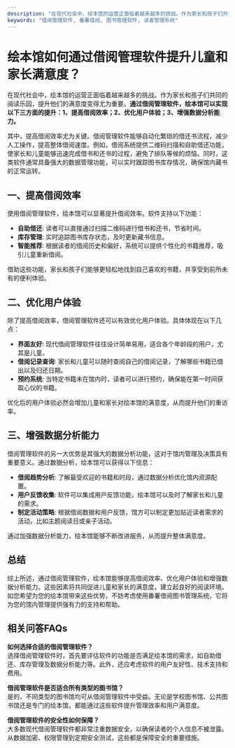 ```yaml
---
description: "在现代社会中，绘本馆的运营正面临着越来越多的挑战。作为家长和孩子们共同的阅读乐园，提升他们的满意度变得尤为重要。**通过借阅管理软件，绘本馆可以实现以下三方面的提升：1、提高借阅效率；2、优化用户体验；3、增强数据分析能力。** "
keywords: "借阅管理软件, 番薯借阅, 图书管理软件, 读者管理系统"
---
```

# 绘本馆如何通过借阅管理软件提升儿童和家长满意度？

在现代社会中，绘本馆的运营正面临着越来越多的挑战。作为家长和孩子们共同的阅读乐园，提升他们的满意度变得尤为重要。**通过借阅管理软件，绘本馆可以实现以下三方面的提升：1、提高借阅效率；2、优化用户体验；3、增强数据分析能力。** 

其中，提高借阅效率尤为关键。借阅管理软件能够自动化繁琐的借还书流程，减少人工操作，提高整体借阅速度。例如，借阅系统提供二维码扫描和自助借还功能，使家长和儿童能够迅速完成借书和还书的过程，避免了排队等候的烦恼。同时，这类软件通常具备强大的数据管理功能，可以实时跟踪图书库存情况，确保馆内藏书的正常运转。

## **一、提高借阅效率**

使用借阅管理软件，绘本馆可以显著提升借阅效率。软件支持以下功能：

- **自助借还**: 读者可以直接通过扫描二维码进行借书和还书，节省时间。
- **库存管理**: 实时追踪图书库存状态，及时更新藏书信息。
- **智能推荐**: 根据读者的借阅历史和偏好，系统可以提供个性化的书籍推荐，吸引儿童重新借阅。

借助这些功能，家长和孩子们能够更轻松地找到自己喜欢的书籍，并享受到前所未有的便利体验。

## **二、优化用户体验**

除了提高借阅效率，借阅管理软件还可以有效优化用户体验。具体体现在以下几点：

- **界面友好**: 现代借阅管理软件往往设计简单易用，适合各个年龄段的用户，尤其是儿童。
- **借阅记录查询**: 家长和儿童可以随时查阅自己的借阅记录，了解哪些书籍已借出以及归还日期。
- **预约系统**: 当特定书籍未在馆内时，读者可以进行预约，确保能在第一时间获取心仪的书籍。

优化后的用户体验必然会增加儿童和家长对绘本馆的满意度，从而提升他们的重访率。

## **三、增强数据分析能力**

借阅管理软件的另一大优势是其强大的数据分析功能，这对于馆内管理及决策具有重要意义。通过数据分析，绘本馆可以获得以下信息：

- **借阅趋势分析**: 了解最受欢迎的书籍和时段，通过数据分析优化馆内资源配置。
- **用户反馈收集**: 软件可以集成用户反馈功能，绘本馆可以及时了解家长和儿童的需求。
- **制定活动策略**: 根据借阅数据和用户反馈，馆方可以制定更加贴近读者需求的活动，比如主题阅读日或亲子活动。

通过加强数据分析能力，绘本馆能够不断改进服务，从而提升整体满意度。

## 总结

综上所述，通过借阅管理软件，绘本馆能够提高借阅效率、优化用户体验和增强数据分析能力。这些因素将共同促进儿童和家长的满意度，建立起良好的阅读环境。如您希望为您的绘本馆带来这些优势，不妨考虑使用番薯借阅图书管理系统，它将为您的馆内管理提供强有力的支持和帮助。

## 相关问答FAQs

**如何选择合适的借阅管理软件？**  
选择借阅管理软件时，首先要评估软件的功能是否满足绘本馆的需求，如自助借还、库存管理及数据分析能力等。此外，还应考虑软件的用户友好性、技术支持和费用。

**借阅管理软件是否适合所有类型的图书馆？**  
是的，不同类型的图书馆均可从借阅管理软件中受益。无论是学校图书馆、公共图书馆还是专门的绘本馆，都能通过这些软件提升管理效率和用户满意度。

**借阅管理软件的安全性如何保障？**  
大多数现代借阅管理软件都非常注重数据安全，以确保读者的个人信息不被泄露。从数据加密、权限管理到定期安全测试，这些都是保障安全的重要措施。
